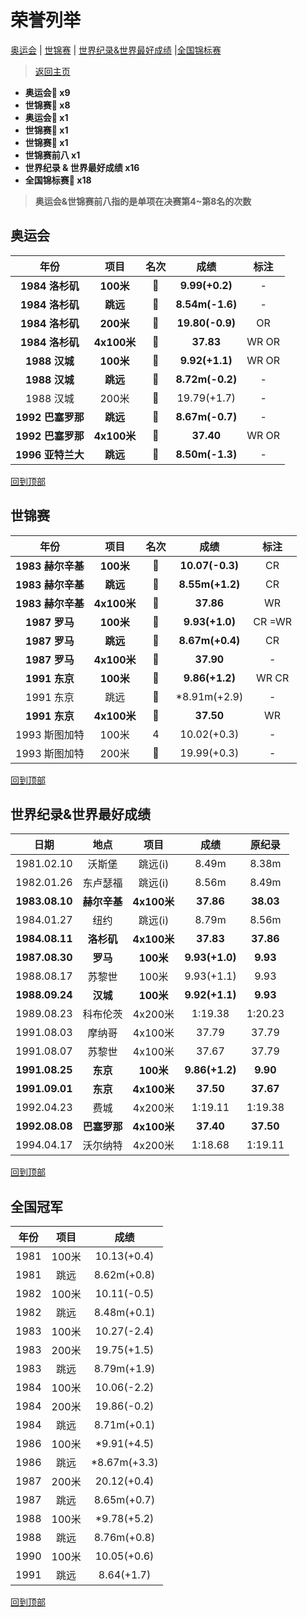 # 荣誉列举

[奥运会](#奥运会) | [世锦赛](#世锦赛) | [世界纪录&世界最好成绩](#世界纪录&世界最好成绩) |[全国锦标赛](#全国冠军)

> [返回主页](./Profile.md)

- **奥运会🥇 x9**
- **世锦赛🥇 x8**
- **奥运会🥈 x1**
- **世锦赛🥈 x1**
- **世锦赛🥉 x1**
- **世锦赛前八 x1**
- **世界纪录 & 世界最好成绩 x16**
- **全国锦标赛🥇 x18**

> **奥运会&世锦赛前八指的是单项在决赛第4~第8名的次数**

## 奥运会

|       年份        |    项目     | 名次  |      成绩       | 标注  |
| :---------------: | :---------: | :---: | :-------------: | :---: |
|  **1984 洛杉矶**  |  **100米**  | **🥇** | **9.99(+0.2)**  |   -   |
|  **1984 洛杉矶**  |  **跳远**   | **🥇** | **8.54m(-1.6)** |   -   |
|  **1984 洛杉矶**  |  **200米**  | **🥇** | **19.80(-0.9)** |  OR   |
|  **1984 洛杉矶**  | **4x100米** | **🥇** |    **37.83**    | WR OR |
|   **1988 汉城**   |  **100米**  | **🥇** | **9.92(+1.1)**  | WR OR |
|   **1988 汉城**   |  **跳远**   | **🥇** | **8.72m(-0.2)** |   -   |
|     1988 汉城     |    200米    |   🥈   |   19.79(+1.7)   |   -   |
| **1992 巴塞罗那** |  **跳远**   | **🥇** | **8.67m(-0.7)** |   -   |
| **1992 巴塞罗那** | **4x100米** | **🥇** |    **37.40**    | WR OR |
| **1996 亚特兰大** |  **跳远**   | **🥇** | **8.50m(-1.3)** |   -   |

[回到顶部](#荣誉列举)

## 世锦赛

|       年份        |    项目     | 名次  |      成绩       |  标注  |
| :---------------: | :---------: | :---: | :-------------: | :----: |
| **1983 赫尔辛基** |  **100米**  | **🥇** | **10.07(-0.3)** |   CR   |
| **1983 赫尔辛基** |  **跳远**   | **🥇** | **8.55m(+1.2)** |   CR   |
| **1983 赫尔辛基** | **4x100米** | **🥇** |    **37.86**    |   WR   |
|   **1987 罗马**   |  **100米**  | **🥇** | **9.93(+1.0)**  | CR =WR |
|   **1987 罗马**   |  **跳远**   | **🥇** | **8.67m(+0.4)** |   CR   |
|   **1987 罗马**   | **4x100米** | **🥇** |    **37.90**    |   -    |
|   **1991 东京**   |  **100米**  | **🥇** | **9.86(+1.2)**  | WR CR  |
|     1991 东京     |    跳远     |   🥈   |  *8.91m(+2.9)   |   -    |
|   **1991 东京**   | **4x100米** | **🥇** |    **37.50**    |   WR   |
|   1993 斯图加特   |    100米    |   4   |   10.02(+0.3)   |   -    |
|   1993 斯图加特   |    200米    |   🥉   |   19.99(+0.3)   |   -    |

[回到顶部](#荣誉列举)

## 世界纪录&世界最好成绩

|      日期      |     地点     |    项目     |      成绩      |  原纪录   |
| :------------: | :----------: | :---------: | :------------: | :-------: |
|   1981.02.10   |    沃斯堡    |   跳远(i)   |     8.49m      |   8.38m   |
|   1982.01.26   |   东卢瑟福   |   跳远(i)   |     8.56m      |   8.49m   |
| **1983.08.10** | **赫尔辛基** | **4x100米** |   **37.86**    | **38.03** |
|   1984.01.27   |     纽约     |   跳远(i)   |     8.79m      |   8.56m   |
| **1984.08.11** |  **洛杉矶**  | **4x100米** |   **37.83**    | **37.86** |
| **1987.08.30** |   **罗马**   |  **100米**  | **9.93(+1.0)** | **9.93**  |
|   1988.08.17   |    苏黎世    |    100米    |   9.93(+1.1)   |   9.93    |
| **1988.09.24** |   **汉城**   |  **100米**  | **9.92(+1.1)** | **9.93**  |
|   1989.08.23   |   科布伦茨   |   4x200米   |    1:19.38     |  1:20.23  |
|   1991.08.03   |    摩纳哥    |   4x100米   |     37.79      |   37.79   |
|   1991.08.07   |    苏黎世    |   4x100米   |     37.67      |   37.79   |
| **1991.08.25** |   **东京**   |  **100米**  | **9.86(+1.2)** | **9.90**  |
| **1991.09.01** |   **东京**   | **4x100米** |   **37.50**    | **37.67** |
|   1992.04.23   |     费城     |   4x200米   |    1:19.11     |  1:19.38  |
| **1992.08.08** | **巴塞罗那** | **4x100米** |   **37.40**    | **37.50** |
|   1994.04.17   |   沃尔纳特   |   4x200米   |    1:18.68     |  1:19.11  |

[回到顶部](#荣誉列举)

## 全国冠军

| 年份 | 项目  |     成绩     |
| :--: | :---: | :----------: |
| 1981 | 100米 | 10.13(+0.4)  |
| 1981 | 跳远  | 8.62m(+0.8)  |
| 1982 | 100米 | 10.11(-0.5)  |
| 1982 | 跳远  | 8.48m(+0.1)  |
| 1983 | 100米 | 10.27(-2.4)  |
| 1983 | 200米 | 19.75(+1.5)  |
| 1983 | 跳远  | 8.79m(+1.9)  |
| 1984 | 100米 | 10.06(-2.2)  |
| 1984 | 200米 | 19.86(-0.2)  |
| 1984 | 跳远  | 8.71m(+0.1)  |
| 1986 | 100米 | *9.91(+4.5)  |
| 1986 | 跳远  | *8.67m(+3.3) |
| 1987 | 200米 | 20.12(+0.4)  |
| 1987 | 跳远  | 8.65m(+0.7)  |
| 1988 | 100米 | *9.78(+5.2)  |
| 1988 | 跳远  | 8.76m(+0.8)  |
| 1990 | 100米 | 10.05(+0.6)  |
| 1991 | 跳远  |  8.64(+1.7)  |

[回到顶部](#荣誉列举)
